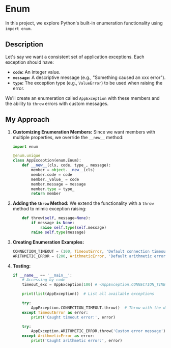  
# Enum

In this project, we explore Python's built-in enumeration functionality using `import enum`.

## Description

Let's say we want a consistent set of application exceptions. Each exception should have:

- **`code`:** An integer value.
- **`message`:** A descriptive message (e.g., "Something caused an xxx error").
- **`type`:** The exception type (e.g., `ValueError`) to be used when raising the error.

We'll create an enumeration called `AppException` with these members and the ability to `throw` errors with custom messages.

## My Approach

1. **Customizing Enumeration Members:** 
   Since we want members with multiple properties, we override the `__new__` method:

   ```python
   import enum

   @enum.unique
   class AppException(enum.Enum):
       def __new__(cls, code, type_, message):
           member = object.__new__(cls)
           member.code = code
           member._value_ = code 
           member.message = message
           member.type = type_
           return member
   ```

2. **Adding the `throw` Method:**
   We extend the functionality with a `throw` method to mimic exception raising:

   ```python
       def throw(self, message=None):
           if message is None:
               raise self.type(self.message)
           raise self.type(message) 
   ```

3. **Creating Enumeration Examples:**

   ```python
   CONNECTION_TIMEOUT = (100, TimeoutError, 'Default connection timeout error')
   ARITHMETIC_ERROR = (200, ArithmeticError, 'Default arithmetic error')
   ```

4. **Testing:**

   ```python
   if __name__ == '__main__':
       # Accessing by code
       timeout_exc = AppException(100) # <AppException.CONNECTION_TIMEOUT: 100>

       print(list(AppException))  # List all available exceptions

       try:
           AppException.CONNECTION_TIMEOUT.throw()  # Throw with the default message
       except TimeoutError as error:
           print('Caught timeout error:', error)

       try:
           AppException.ARITHMETIC_ERROR.throw('Custom error message') 
       except ArithmeticError as error:
           print('Caught arithmetic error:', error) 
   ```
 
